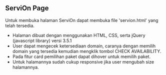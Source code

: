 ## ServiOn Page

Untuk membuka halaman ServiOn dapat membuka file 'servion.html' yang telah tersedia.

- Halaman dibuat dengan menggunakan HTML, CSS, serta jQuery (javascript library) versi 3.5.1
- User dapat mengecek ketersediaan domain, caranya dengan memilih domain yang tersedia kemudian mengklik tombol CHECK AVAILABILITY.
- Pada fitur card pemilihan paket dapat dihover untuk memilih paket.
- Untuk halamannya sudah cukup responsive jika user mengubah size halamannya.